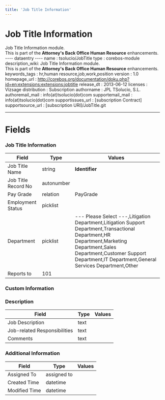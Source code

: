 ```yaml
---
title: 'Job Title Information'
---
```


Job Title Information
=====================

Job Title Information module.  
This is part of the **Attorney's Back Office Human Resource**
enhancements.  
---- dataentry ---- name : tsolucio/JobTitle type : corebos-module
description\_wiki: Job Title Information module.  
This is part of the **Attorney's Back Office Human Resource**
enhancements.  
keywords\_tags : hr,human resource,job,work,position version : 1.0
homepage\_url :
<http://corebos.org/documentation/doku.php?id=en:extensions:extensions:jobtitle>
release\_dt : 2013-06-12 licenses : Vizsage distribution : Subscription
authorname : JPL TSolucio, S.L. authoremail\_mail :
info(at)tsolucio(dot)com supportemail\_mail : info(at)tsolucio(dot)com
supportissues\_url : \[subscription Contract\] supportsource\_url :
\[subscription URI\]/JobTitle.git

------------------------------------------------------------------------

  

Fields
======

### Job Title Information

<table>
<thead>
<tr class="header">
<th>Field</th>
<th>Type</th>
<th>Values</th>
</tr>
</thead>
<tbody>
<tr class="odd">
<td>Job Title Name</td>
<td>string</td>
<td><strong>Identifier</strong></td>
</tr>
<tr class="even">
<td>Job Title Record No</td>
<td>autonumber</td>
<td></td>
</tr>
<tr class="odd">
<td>Pay Grade</td>
<td>relation</td>
<td>PayGrade</td>
</tr>
<tr class="even">
<td>Employment Status</td>
<td>picklist</td>
<td></td>
</tr>
<tr class="odd">
<td>Department</td>
<td>picklist</td>
<td>--- Please Select ---,Litigation Department,Litigation Support Department,Transactional Department,HR Department,Marketing Department,Sales Department,Customer Support Department,IT Department,General Services Department,Other</td>
</tr>
<tr class="even">
<td>Reports to</td>
<td>101</td>
<td></td>
</tr>
</tbody>
</table>

### Custom Information

### Description

<table>
<thead>
<tr class="header">
<th>Field</th>
<th>Type</th>
<th>Values</th>
</tr>
</thead>
<tbody>
<tr class="odd">
<td>Job Description</td>
<td>text</td>
<td></td>
</tr>
<tr class="even">
<td>Job-related Responsibilities</td>
<td>text</td>
<td></td>
</tr>
<tr class="odd">
<td>Comments</td>
<td>text</td>
<td></td>
</tr>
</tbody>
</table>

### Additional Information

<table>
<thead>
<tr class="header">
<th>Field</th>
<th>Type</th>
<th>Values</th>
</tr>
</thead>
<tbody>
<tr class="odd">
<td>Assigned To</td>
<td>assigned to</td>
<td></td>
</tr>
<tr class="even">
<td>Created Time</td>
<td>datetime</td>
<td></td>
</tr>
<tr class="odd">
<td>Modified Time</td>
<td>datetime</td>
<td></td>
</tr>
</tbody>
</table>
